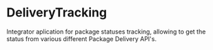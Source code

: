 # DeliveryTracking
Integrator aplication for package statuses tracking, allowing to get the status from various different Package Delivery API's.
